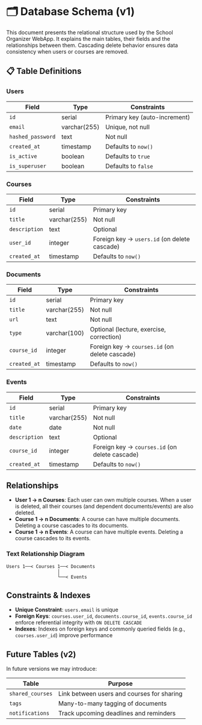 # 🗂️ Database Schema (v1)

This document presents the relational structure used by the School Organizer WebApp. It explains the main tables, their fields and the relationships between them. Cascading delete behavior ensures data consistency when users or courses are removed.

## 📋 Table Definitions

### Users

| Field | Type | Constraints |
|-------|------|-------------|
| `id` | serial | Primary key (auto-increment) |
| `email` | varchar(255) | Unique, not null |
| `hashed_password` | text | Not null |
| `created_at` | timestamp | Defaults to `now()` |
| `is_active` | boolean | Defaults to `true` |
| `is_superuser` | boolean | Defaults to `false` |

### Courses

| Field | Type | Constraints |
|-------|------|-------------|
| `id` | serial | Primary key |
| `title` | varchar(255) | Not null |
| `description` | text | Optional |
| `user_id` | integer | Foreign key → `users.id` (on delete cascade) |
| `created_at` | timestamp | Defaults to `now()` |

### Documents

| Field | Type | Constraints |
|-------|------|-------------|
| `id` | serial | Primary key |
| `title` | varchar(255) | Not null |
| `url` | text | Not null |
| `type` | varchar(100) | Optional (lecture, exercise, correction) |
| `course_id` | integer | Foreign key → `courses.id` (on delete cascade) |
| `created_at` | timestamp | Defaults to `now()` |

### Events

| Field | Type | Constraints |
|-------|------|-------------|
| `id` | serial | Primary key |
| `title` | varchar(255) | Not null |
| `date` | date | Not null |
| `description` | text | Optional |
| `course_id` | integer | Foreign key → `courses.id` (on delete cascade) |
| `created_at` | timestamp | Defaults to `now()` |

## Relationships

- **User 1 → n Courses**: Each user can own multiple courses. When a user is deleted, all their courses (and dependent documents/events) are also deleted.
- **Course 1 → n Documents**: A course can have multiple documents. Deleting a course cascades to its documents.
- **Course 1 → n Events**: A course can have multiple events. Deleting a course cascades to its events.

### Text Relationship Diagram

```
Users 1──< Courses 1──< Documents
                   │
                   └──< Events
```

## Constraints & Indexes

- **Unique Constraint**: `users.email` is unique
- **Foreign Keys**: `courses.user_id`, `documents.course_id`, `events.course_id` enforce referential integrity with `ON DELETE CASCADE`
- **Indexes**: Indexes on foreign keys and commonly queried fields (e.g., `courses.user_id`) improve performance

## Future Tables (v2)

In future versions we may introduce:

| Table | Purpose |
|-------|---------|
| `shared_courses` | Link between users and courses for sharing |
| `tags` | Many-to-many tagging of documents |
| `notifications` | Track upcoming deadlines and reminders |